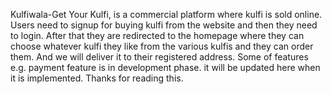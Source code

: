 Kulfiwala-Get Your Kulfi, is a commercial platform where kulfi is sold online. Users need to signup for buying kulfi from the website and then they need to login. After that they are redirected to the homepage where they can choose whatever kulfi they like from the various kulfis and they can order them. And we will deliver it to their registered address. Some of features e.g. payment feature is in development phase. it will be updated here when it is implemented. Thanks for reading this.
